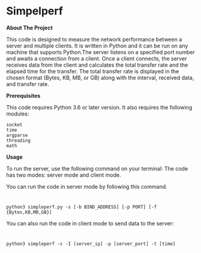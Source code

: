 # Simpelperf

**About The Project**

This code is designed to measure the network performance between a server and multiple clients. It is written in Python and it can be run on any machine that supports Python.The server listens on a specified port number and awaits a connection from a client. Once a client connects, the server receives data from the client and calculates the total transfer rate and the elapsed time for the transfer. The total transfer rate is displayed in the chosen format (Bytes, KB, MB, or GB) along with the interval, received data, and transfer rate.

**Prerequisites**

This code requires Python 3.6 or later version. It also requires the following modules:

    socket
    time
    argparse
    threading
    math


**Usage**

To run the server, use the following command on your terminal:
The code has two modes: server mode and client mode.

You can run the code in server mode by following this command. 
#
    python3 simpleperf.py -s [-b BIND_ADDRESS] [-p PORT] [-f {Bytes,KB,MB,GB}]

You can also run the code in client mode to send data to the server:
#
    python3 simpleperf -c -I [server_ip] -p [server_port] -t [time]

